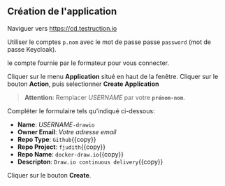 ## Création de l'application

Naviguer vers <https://cd.testruction.io>

Utiliser le comptes `p.nom` avec le mot de passe passe `password` (mot de passe Keycloak).

le compte fournie par le formateur pour vous connecter.

Cliquer sur le menu **Application** situé en haut de la fenêtre.
Cliquer sur le bouton **Action**, puis selectionner **Create Application**

> **Attention**: Remplacer _USERNAME_ par votre **`prénom-nom`**.

Compléter le formulaire tels qu'indiqué ci-dessous:

* **Name**: _USERNAME_`-drawio`
* **Owner Email**: _Votre adresse email_
* **Repo Type**: `Github`{{copy}}
* **Repo Project**: `fjudith`{{copy}}
* **Repo Name**: `docker-draw.io`{{copy}}
* **Descripton**: `Draw.io continuous delivery`{{copy}}

Cliquer sur le bouton **Create**.

